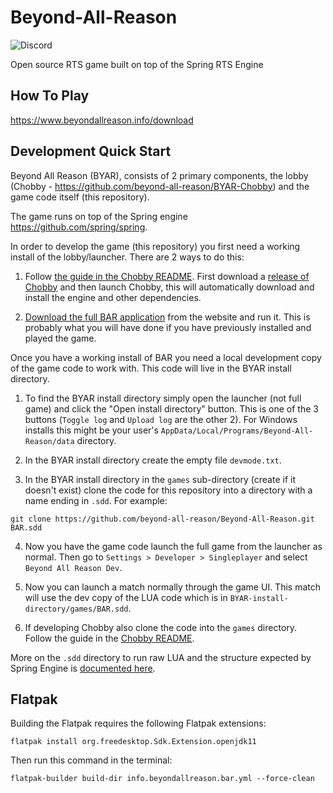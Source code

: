 # Beyond-All-Reason

![Discord](https://img.shields.io/discord/225695362004811776)

Open source RTS game built on top of the Spring RTS Engine

## How To Play

https://www.beyondallreason.info/download

## Development Quick Start

Beyond All Reason (BYAR), consists of 2 primary components, the lobby (Chobby - https://github.com/beyond-all-reason/BYAR-Chobby) and the game code itself (this repository).

The game runs on top of the Spring engine https://github.com/spring/spring.

In order to develop the game (this repository) you first need a working install of the lobby/launcher. There are 2 ways to do this:

1. Follow [the guide in the Chobby README](https://github.com/beyond-all-reason/BYAR-Chobby#developing-the-lobby). First download a [release of Chobby](https://github.com/beyond-all-reason/BYAR-Chobby/releases) and then launch Chobby, this will automatically download and install the engine and other dependencies.

2. [Download the full BAR application](https://www.beyondallreason.info/download#How-To-Install) from the website and run it. This is probably what you will have done if you have previously installed and played the game.

Once you have a working install of BAR you need a local development copy of the game code to work with. This code will live in the BYAR install directory.

1. To find the BYAR install directory simply open the launcher (not full game) and click the "Open install directory" button. This is one of the 3 buttons (`Toggle log` and `Upload log` are the other 2). For Windows installs this might be your user's `AppData/Local/Programs/Beyond-All-Reason/data` directory.

2. In the BYAR install directory create the empty file `devmode.txt`.

3. In the BYAR install directory in the `games` sub-directory (create if it doesn't exist) clone the code for this repository into a directory with a name ending in `.sdd`. For example:

```
git clone https://github.com/beyond-all-reason/Beyond-All-Reason.git BAR.sdd
```

4. Now you have the game code launch the full game from the launcher as normal. Then go to `Settings > Developer > Singleplayer` and select `Beyond All Reason Dev`.

5. Now you can launch a match normally through the game UI. This match will use the dev copy of the LUA code which is in `BYAR-install-directory/games/BAR.sdd`.

6. If developing Chobby also clone the code into the `games` directory. Follow the guide in the [Chobby README](https://github.com/beyond-all-reason/BYAR-Chobby#developing-the-lobby).

More on the `.sdd` directory to run raw LUA and the structure expected by Spring Engine is [documented here](https://springrts.com/wiki/Gamedev:Structure).

## Flatpak

Building the Flatpak requires the following Flatpak extensions:

```
flatpak install org.freedesktop.Sdk.Extension.openjdk11
```

Then run this command in the terminal:

```
flatpak-builder build-dir info.beyondallreason.bar.yml --force-clean
```
